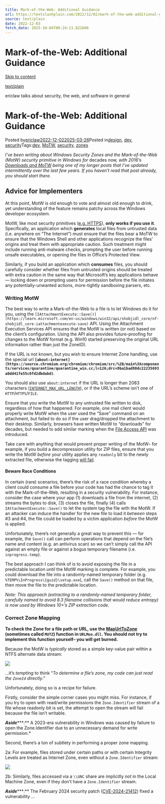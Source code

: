 ```yaml
---
title: Mark-of-the-Web: Additional Guidance
url: https://textslashplain.com/2022/12/02/mark-of-the-web-additional-guidance/
source: text/plain
date: 2022-12-03
fetch_date: 2025-10-04T00:24:11.822606
---
```


# Mark-of-the-Web: Additional Guidance

[Skip to content](#content)

[text/plain](https://textslashplain.com/)

ericlaw talks about security, the web, and software in general

# Mark-of-the-Web: Additional Guidance

Posted by[ericlaw](https://textslashplain.com/author/ericlaw1979/)[2022-12-022025-03-26](https://textslashplain.com/2022/12/02/mark-of-the-web-additional-guidance/)Posted in[design](https://textslashplain.com/category/design/), [dev](https://textslashplain.com/category/dev/), [security](https://textslashplain.com/category/security/)Tags:[dev](https://textslashplain.com/tag/dev/), [MoTW](https://textslashplain.com/tag/motw/), [security](https://textslashplain.com/tag/security/), [zones](https://textslashplain.com/tag/zones/)

*I’ve been writing about Windows Security Zones and the Mark-of-the-Web (MotW) security primitive in Windows for* decades *now, with 2016’s [Downloads and MoTW](https://textslashplain.com/2016/04/04/downloads-and-the-mark-of-the-web/) being one of my longer posts that I’ve updated intermittently over the last few years. If you haven’t read that post already, you should start there.*

## Advice for Implementers

At this point, MotW is old enough to vote and almost old enough to drink, yet understanding of the feature remains patchy across the Windows developer ecosystem.

MotW, like most security primitives ([e.g. HTTPS](https://textslashplain.com/2015/06/30/https-only-works-if-you-use-it/)), **only works if you use it**. Specifically, an application which **generates** local files from untrusted data (i.e. anywhere on “The Internet”) must ensure that the files bear a MoTW to ensure that the Windows Shell and other applications recognize the files’ origins and treat them with appropriate caution. Such treatment might include running anti-malware checks, prompting the user before running unsafe executables, or opening the files in Office’s Protected View.

Similarly, if you build an application which **consumes** files, you should carefully consider whether files from untrusted origins should be treated with extra caution in the same way that Microsoft’s key applications behave — locking down or prompting users for permission before the file initiates any potentially-unwanted actions, more-tightly sandboxing parsers, etc.

### Writing MotW

The best way to write a Mark-of-the-Web to a file is to let Windows do it for you, using the `[IAttachmentExecute::Save()](https://learn.microsoft.com/en-us/windows/win32/api/shobjidl_core/nf-shobjidl_core-iattachmentexecute-save)` API. Using the Attachment Execution Services API ensures that the MotW is written (or not) based on the client’s configuration. Using the API also provides future-proofing for changes to the MotW format (e.g. Win10 started preserving the original URL information rather than just the ZoneID).

If the URL is not known, but you wish to ensure Internet Zone handling, use the special url **`[about:internet](https://source.chromium.org/chromium/chromium/src/%2B/main%3Acomponents/services/quarantine/quarantine_win.cc;l=126;drc=8ba1bad80dc22235693a0dd41fe55c0fd2dbdabd)`**.

You should also use `about:internet` if the URL is longer than 2083 characters ([`INTERNET_MAX_URL_LENGTH`](https://source.chromium.org/chromium/chromium/src/%2B/main%3Avs_files/1023ce2e82/Windows%20Kits/10/Include/10.0.20348.0/um/wininet.h;drc=2df668b7cbf6c1d0766b6ee0ae8147adc8830f2e;bpv=1;bpt=1;l=99?gsn=INTERNET_MAX_URL_LENGTH&gs=kythe%3A%2F%2Fchromium.googlesource.com%2Fchromium%2Fsrc%3Flang%3Dc%252B%252B%3Fpath%3Dvs_files%2F1023ce2e82%2FWindows%2520Kits%2F10%2FInclude%2F10.0.20348.0%2Fum%2Fwininet.h%3Froot%3Dthird_party%2Fdepot_tools%2Fwin_toolchain%23INTERNET_MAX_URL_LENGTH%2523m%25402569)), or if the URL’s scheme isn’t one of `HTTP`/`HTTPS`/`FILE`.

Ensure that you write the MotW to any untrusted file written to disk, regardless of how that happened. For example, one mail client would properly write MotW when the user used the “Save” command on an attachment, but failed to do so if the user drag/dropped the attachment to their desktop. Similarly, browsers have written MotW to “downloads” for decades, but needed to add similar marking when the [File Access API](https://developer.mozilla.org/en-US/docs/Web/API/window/showSaveFilePicker) was introduced.

Take care with anything that would prevent proper writing of the MotW– for example, if you build a decompression utility for ZIP files, ensure that you write the MotW *before* your utility applies any `readonly` bit to the newly extracted file, otherwise the tagging [will fail](https://twitter.com/wdormann/status/1590044005395357697).

#### Beware Race Conditions

In certain (rare) scenarios, there’s the risk of a race condition whereby a client could consume a file before your code has had the chance to tag it with the Mark-of-the-Web, resulting in a security vulnerability. For instance, consider the case where your app (1) downloads a file from the internet, (2) streams the bytes to disk, (3) closes the file, finally (4) calls `IAttachmentExecute::Save()` to let the system tag the file with the MotW. If an attacker can induce the handler for the new file to load it *between* steps #3 and #4, the file could be loaded by a victim application *before* the MotW is applied.

Unfortunately, there’s not generally a great way to prevent this — for example, the `Save()` call can perform operations that depend on the file’s name and content (e.g. an antivirus scan) so we can’t simply call the API against an empty file or against a bogus temporary filename (i.e. `inprogress.temp`).

The best approach I can think of is to avoid exposing the file in a predictable location *until* the MotW marking is complete. For example, you could download the file into a randomly-named temporary folder (e.g. `%TEMP%\InProgress\{guid}\setup.exe`), call the `Save()` method on that file, then move the file to the predictable location.

*Note: This approach (extracting to a randomly-named temporary folder, carefully named to avoid 8.3 filename collisions that would reduce entropy) is now used by Windows 10+’s ZIP extraction code.*

### Correct Zone Mapping

**To check the Zone for a file path or URL, use the [MapUrlToZone](https://learn.microsoft.com/en-us/previous-versions/windows/internet-explorer/ie-developer/platform-apis/ms537133%28v%3Dvs.85%29) (sometimes called `MUTZ`) function in `URLMon.dll`. You should not try to implement this function yourself– you will get burned.**

Because the MotW is *typically* stored as a simple key-value pair within a NTFS alternate data stream:

[![](https://textslashplain.com/wp-content/uploads/2022/12/image-1.png?w=766)](https://textslashplain.com/wp-content/uploads/2022/12/image-1.png)

…it’s *tempting* to think “*To determine a file’s zone, my code can just read the `ZoneId` directly*.”

Unfortunately, doing so is a recipe for failure.

Firstly, consider the simple corner cases you might miss. For instance, if you try to open with read/write permissions the `Zone.Identifier` stream of a file whose readonly bit is set, the attempt to open the stream will fail because the file isn’t writable.

***Aside******:** A 2023-era vulnerability in Windows was caused by failure to open the Zone.Identifier due to an unnecessary demand for write permission.*

Second, there’s a ton of subtlety in performing a proper zone mapping.

2a: For example, files stored under certain paths or with certain Integrity Levels are treated as Internet Zone, even without a `Zone.Identifier` stream:

[![](https://textslashplain.com/wp-content/uploads/2022/12/image-2.png?w=1024)](https://textslashplain.com/wp-content/uploads/2022/12/image-2.png)

2b: Similarly, files accessed via a `\\UNC` share are implicitly *not* in the Local Machine Zone, even if they don’t have a `Zone.Identifier` stream.

***Aside******:** The February 2024 security patch ([CVE-2024-21412](https://www.trendmicro.com/en_us/research/24/b/cve202421412-water-hydra-targets-traders-with-windows-defender-s.html)) fixed a vulnerability ...